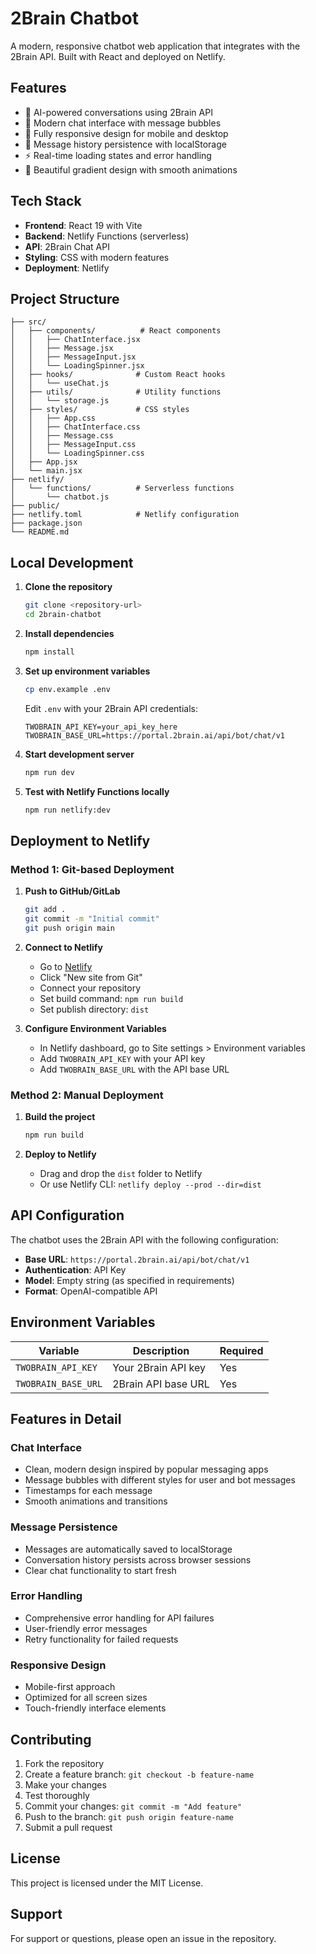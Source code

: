 # 2Brain Chatbot

A modern, responsive chatbot web application that integrates with the 2Brain API. Built with React and deployed on Netlify.

## Features

- 🤖 AI-powered conversations using 2Brain API
- 💬 Modern chat interface with message bubbles
- 📱 Fully responsive design for mobile and desktop
- 💾 Message history persistence with localStorage
- ⚡ Real-time loading states and error handling
- 🎨 Beautiful gradient design with smooth animations

## Tech Stack

- **Frontend**: React 19 with Vite
- **Backend**: Netlify Functions (serverless)
- **API**: 2Brain Chat API
- **Styling**: CSS with modern features
- **Deployment**: Netlify

## Project Structure

```
├── src/
│   ├── components/          # React components
│   │   ├── ChatInterface.jsx
│   │   ├── Message.jsx
│   │   ├── MessageInput.jsx
│   │   └── LoadingSpinner.jsx
│   ├── hooks/              # Custom React hooks
│   │   └── useChat.js
│   ├── utils/              # Utility functions
│   │   └── storage.js
│   ├── styles/             # CSS styles
│   │   ├── App.css
│   │   ├── ChatInterface.css
│   │   ├── Message.css
│   │   ├── MessageInput.css
│   │   └── LoadingSpinner.css
│   ├── App.jsx
│   └── main.jsx
├── netlify/
│   └── functions/          # Serverless functions
│       └── chatbot.js
├── public/
├── netlify.toml            # Netlify configuration
├── package.json
└── README.md
```

## Local Development

1. **Clone the repository**
   ```bash
   git clone <repository-url>
   cd 2brain-chatbot
   ```

2. **Install dependencies**
   ```bash
   npm install
   ```

3. **Set up environment variables**
   ```bash
   cp env.example .env
   ```
   Edit `.env` with your 2Brain API credentials:
   ```
   TWOBRAIN_API_KEY=your_api_key_here
   TWOBRAIN_BASE_URL=https://portal.2brain.ai/api/bot/chat/v1
   ```

4. **Start development server**
   ```bash
   npm run dev
   ```

5. **Test with Netlify Functions locally**
   ```bash
   npm run netlify:dev
   ```

## Deployment to Netlify

### Method 1: Git-based Deployment

1. **Push to GitHub/GitLab**
   ```bash
   git add .
   git commit -m "Initial commit"
   git push origin main
   ```

2. **Connect to Netlify**
   - Go to [Netlify](https://netlify.com)
   - Click "New site from Git"
   - Connect your repository
   - Set build command: `npm run build`
   - Set publish directory: `dist`

3. **Configure Environment Variables**
   - In Netlify dashboard, go to Site settings > Environment variables
   - Add `TWOBRAIN_API_KEY` with your API key
   - Add `TWOBRAIN_BASE_URL` with the API base URL

### Method 2: Manual Deployment

1. **Build the project**
   ```bash
   npm run build
   ```

2. **Deploy to Netlify**
   - Drag and drop the `dist` folder to Netlify
   - Or use Netlify CLI: `netlify deploy --prod --dir=dist`

## API Configuration

The chatbot uses the 2Brain API with the following configuration:

- **Base URL**: `https://portal.2brain.ai/api/bot/chat/v1`
- **Authentication**: API Key
- **Model**: Empty string (as specified in requirements)
- **Format**: OpenAI-compatible API

## Environment Variables

| Variable | Description | Required |
|----------|-------------|----------|
| `TWOBRAIN_API_KEY` | Your 2Brain API key | Yes |
| `TWOBRAIN_BASE_URL` | 2Brain API base URL | Yes |

## Features in Detail

### Chat Interface
- Clean, modern design inspired by popular messaging apps
- Message bubbles with different styles for user and bot messages
- Timestamps for each message
- Smooth animations and transitions

### Message Persistence
- Messages are automatically saved to localStorage
- Conversation history persists across browser sessions
- Clear chat functionality to start fresh

### Error Handling
- Comprehensive error handling for API failures
- User-friendly error messages
- Retry functionality for failed requests

### Responsive Design
- Mobile-first approach
- Optimized for all screen sizes
- Touch-friendly interface elements

## Contributing

1. Fork the repository
2. Create a feature branch: `git checkout -b feature-name`
3. Make your changes
4. Test thoroughly
5. Commit your changes: `git commit -m "Add feature"`
6. Push to the branch: `git push origin feature-name`
7. Submit a pull request

## License

This project is licensed under the MIT License.

## Support

For support or questions, please open an issue in the repository.